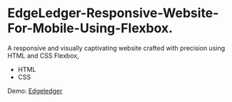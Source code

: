 # EdgeLedger-Responsive-Website-For-Mobile-Using-Flexbox.

A responsive and visually captivating website crafted with precision using HTML and CSS Flexbox,

- HTML
- CSS


Demo: [Edgeledger](https://www.yourwebsite.com](https://riahiachraf.github.io/EdgeLedger-Responsive-Website-For-Mobile-Using-Flexbox/)https://riahiachraf.github.io/EdgeLedger-Responsive-Website-For-Mobile-Using-Flexbox/)
